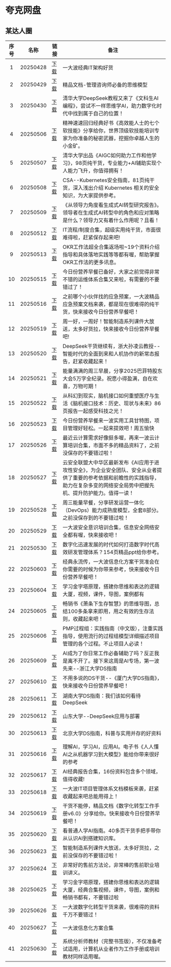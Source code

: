 # 夸克网盘
## 某达人圈
|序号 | 名称 | 链接 |备注|
|:----:| ---- | ---- | ---- | 
|1|20250428|[下载](https://pan.quark.cn/s/7d93d39ce09a)|一大波经典IT架构好货|
|2|20250429|[下载](https://pan.quark.cn/s/801e888cd0f9)|精品文档-管理咨询师必备的思维模型|
|3|20250430|[下载](https://pan.quark.cn/s/63f3b79b0f7e)|清华大学DeepSeek教程又来了《文科生AI编程》，尝试不一样思维学AI，助力数字化时代中找到属于自己的位置！|
|4|20250506|[下载](https://pan.quark.cn/s/c17a2a3e09ff)|精神速速回归经典好书《高效能人士的七个软技能》分享给你，世界顶级软技能培训专家为你准备的秘密武器，挖掘你卓越人生的小金矿。|
|5|20250507|[下载](https://pan.quark.cn/s/deb4bac6a98e)|清华大学出品《AIGC如何助力工作和他学习》，98页纯干货，专业能力+AI辅助实现个人能力飞升，你值得拥有！|
|6|20250508|[下载](https://pan.quark.cn/s/365b0dc7abf6)|CSA--Kubernetes安全指南，81页纯干货，深入浅出介绍 Kubernetes 相关的安全知识，为大家提供参考。|
|7|20250509|[下载](https://pan.quark.cn/s/d72ae58b2bf1)|《从领导力角度看生成式AI转型研究报告》。领导者在生成式AI转型中的角色和应对策略是什么？领导力又有着什么作用呢？且看！|
|8|20250512|[下载](https://pan.quark.cn/s/3f6a9ecf8eb6)|IT流程/制度合集，超级实用纯干货，市面很难得啦，赶紧保存起来吧!|
|9|20250513|[下载](https://pan.quark.cn/s/6c680c4a7451)|OKR工作法超全合集返场啦~19个资料介绍指导和具体落地实践等等都有喔，帮助掌握OKR工作法的更多讯息。|
|10|20250515|[下载](https://pan.quark.cn/s/affd5b92bb4c)|今日份营养早餐已备好，大家之前觉得非常不错的运维体系合集又来啦，有需要的不要错过了！|
|11|20250516|[下载](https://pan.quark.cn/s/b496e6fcf753)|之前哪个小伙伴找的应急预案，一大波精品应急预案文档来袭，都是现在很难得的纯干货，快来接收今日份营养早餐吧！|
|12|20250519|[下载](https://pan.quark.cn/s/ae7926285355)|周一好，一周好！智能制造系列课件大放送，太多好货拉，快来接收今日份营养早餐吧!|
|13|20250520|[下载](https://pan.quark.cn/s/003118dbfdf8)|DeepSeek干货继续有，浙大孙凌云教授--智能时代的全面到来和人机协作的新常态报告，赶紧收藏起来！|
|14|20250521|[下载](https://pan.quark.cn/s/e5d952e36d2e)|能量满满的周三早晨，分享2025巴菲特股东大会5万字全纪录。祝愿小得盈满，自在欢喜，万物可期！|
|15|20250522|[下载](https://pan.quark.cn/s/68fa7ceb6073)|从科幻到现实，脑机接口如何重塑医疗与生活《脑机接口技术：历史、现状与未来》86页报告一起感受科技之光！|
|16|20250523|[下载](https://pan.quark.cn/s/6a6d463e6c18)|今日份营养早餐来一波实用工具甘特图，项目管理好轻松。一起来提效吧！周五愉快|
|17|20250526|[下载](https://pan.quark.cn/s/4490bc37c0c9)|最近云计算需求好像挺多喔，再来一波云计算培训合集，市面不多的精品资料了，之前没保存的不要错过啦！|
|18|20250527|[下载](https://pan.quark.cn/s/3a470fc83917)|云安全联盟大中华区最新发布《AI应用于进攻性安全》，为企业安全团队、安全从业者提供了重要的参考依据和前瞻性的实践指导，助力在复杂多变的网络安全局势中把握先机、提升防护能力。值得一读！|
|19|20250528|[下载](https://pan.quark.cn/s/46c6d0c20b09)|周三能量早餐，分享研发运营一体化（DevOps）能力成熟度模型，全套8部分。之前没保存到的不要错过啦！|
|20|20250529|[下载](https://pan.quark.cn/s/853bd9061f2a)|一大波安全意识培训合集，信息安全网络安全都有喔，快来接收吧！|
|21|20250530|[下载](https://pan.quark.cn/s/d094d4f65ea2)|数字化迅速发展的时代如何打造数字时代高效研发管理体系？154页精品ppt给你参考。|
|22|20250603|[下载](https://pan.quark.cn/s/85d739c76109)|经典永流传，一大波信息化方案干货准会在你需要的时候为你带来参考，快来接收今日份营养早餐吧！
|23|20250604|[下载](https://pan.quark.cn/s/8b5fdb1dfc9d)|学习金字塔原理，搭建你思维和表达的逻辑大厦，视频，课件，导图，案例都有|
|24|20250605|[下载](https://pan.quark.cn/s/381ad5b1c394)|畅销书《萧条下生存智慧》的思维导图，总结100多条拿来即用，用之有效的生存法则，收藏起来吧！|
|25|20250606|[下载](https://pan.quark.cn/s/f915f77dfaca)|PMP过程组：实践指南（中文版），注重实践指导，使用流行的过程组模型详细描述项目管理的各个过程。不止项目人必读！|
|26|20250609|[下载](https://pan.quark.cn/s/52439548a312)|AI成为了你日常工作必备辅助了吗？反正我是离不开了。接下来这周是AI专场，第一波先来--浙江大学DS指南|
|27|20250610|[下载](https://pan.quark.cn/s/76f18b41a640)|不用多说的DS干货--《厦门大学DS指南》，快来接收今日份营养早餐吧！|
|28|20250611|[下载](https://pan.quark.cn/s/273d1457174b)|湖南大学DS指南：我们该如何看待DeepSeek|
|29|20250612|[下载](https://pan.quark.cn/s/f85e44e8c2e2)|山东大学--DeepSeek应用与部署|
|30|20250613|[下载](https://pan.quark.cn/s/90650db6bb24)|北京大学DS指南，科普与实用并存的好资料|
|31|20250616|[下载](https://pan.quark.cn/s/eb8ab2200b7e)|理解AI，学习AI，应用AI。电子书《人人懂AI之从机器学习到大模型》能给你带来很好的参考|
|32|20250617|[下载](https://pan.quark.cn/s/e4fa36918cab)|AI经典报告合集，16份资料包含多个领域，值得收藏!|
|33|20250618|[下载](https://pan.quark.cn/s/8d8cdfcc0dce)|一大波IT项目管理体系文档模板来袭，赶紧收藏起来吧总能用得上！|
|34|20250619|[下载](https://pan.quark.cn/s/e5319d3fe808)|干货不能停，精品文档《数字化转型工作手册v6.0》分享给你。快来接收今日份营养早餐吧！|
|35|20250620|[下载](https://pan.quark.cn/s/e6243398dfa9)|看普通人学AI指南。40多页干货手把手带你从认识AI到搭建知识库。|
|36|20250623|[下载](https://pan.quark.cn/s/b48a1f620469)|智能制造系列课件大放送，太多好货拉，之前没保存的不要错过啦！|
|37|20250624|[下载](https://pan.quark.cn/s/1651f07cf33a)|非常好的售前方法论，非常棒的售前职业培训讲义。|
|38|20250625|[下载](https://pan.quark.cn/s/1d8320d150b4)|学习金字塔原理，搭建你思维和表达的逻辑大厦，经典合集视频，课件，导图，案例和畅销书都有，不要错过啦|
|39|20250626|[下载](https://pan.quark.cn/s/d8b58071af71)|一大波数字化转型干货来袭，很难得的资料千万不要错过！|
|40|20250627|[下载](https://pan.quark.cn/s/5b52bb001ae8)|一大波信息化方案合集|
|41|20250630|[下载](https://pan.quark.cn/s/26df1db9c9cc)|系统分析师教材（完整书签版），不仅准备考试适用，计算机从业者作为工作手册或培训教材同样适用喔。|